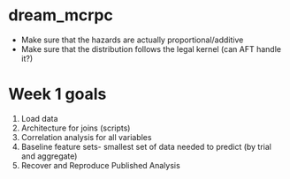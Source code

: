 # dream_mcrpc
- Make sure that the hazards are actually proportional/additive
- Make sure that the distribution follows the legal kernel (can AFT handle it?)



# Week 1 goals
1) Load data
2) Architecture for joins (scripts)
3) Correlation analysis for all variables
4) Baseline feature sets- smallest set of data needed to predict (by trial and aggregate)
5) Recover and Reproduce Published Analysis

